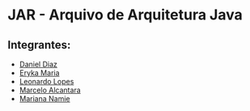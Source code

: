 # JAR - Arquivo de Arquitetura Java

## Integrantes: 
- <a href = "https://github.com/DanielDTeles">Daniel Diaz</a>
- <a href = "https://github.com/ErykaMML">Eryka Maria</a>
- <a href = "https://github.com/LeonardoLopesPrado">Leonardo Lopes</a>
- <a href = "https://github.com/MarceloSPTECH">Marcelo Alcantara</a>
- <a href = "https://github.com/MarianaNamie">Mariana Namie</a>
